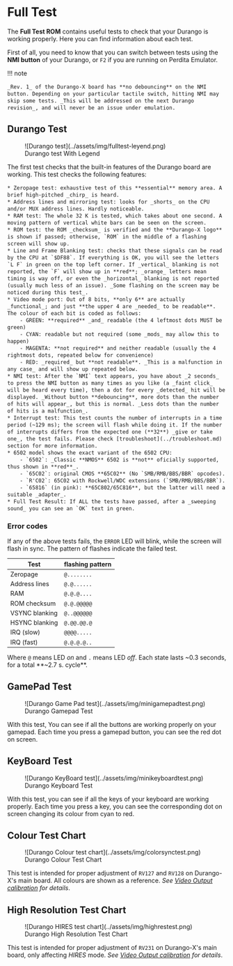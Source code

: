 # Full Test

The **Full Test ROM** contains useful tests to check that your Durango is working properly. Here you can find information about each test.

First of all, you need to know that you can switch between tests using the **NMI button** of your Durango, or `F2` if you are running on Perdita Emulator.

!!! note

	_Rev. 1_ of the Durango-X board has **no debouncing** on the NMI button. Depending on your particular tactile switch, hitting NMI may skip some tests. _This will be addressed on the next Durango revision_, and will never be an issue under emulation.

## Durango Test

<figure markdown>
![Durango test](../assets/img/fulltest-leyend.png)
<figcaption>Durango test With Legend</figcaption>
</figure>

The first test checks that the built-in features of the Durango board are working. This test checks the following features:

	* Zeropage test: exhaustive test of this **essential** memory area. A brief high-pitched _chirp_ is heard.
	* Address lines and mirroring test: looks for _shorts_ on the CPU and/or MUX address lines. Hardly noticeable.
	* RAM test: The whole 32 K is tested, which takes about one second. A moving pattern of vertical white bars can be seen on the screen.
	* ROM test: the ROM _checksum_ is verified and the **Durango-X logo** is shown if passed; otherwise, `ROM` in the middle of a flashing screen will show up.
	* Line and Frame Blanking test: checks that these signals can be read by the CPU at `$DF88`. If everything is OK, you will see the letters `L F` in green on the top left corner. If _vertical_ blanking is not reported, the `F` will show up in **red**; _orange_ letters mean timing is way off, or even the _horizontal_ blanking is not reported (usually much less of an issue). _Some flashing on the screen may be noticed during this test_.
	* Video mode port: Out of 8 bits, **only 6** are actually _functional_; and just **the upper 4 are _needed_ to be readable**. The colour of each bit is coded as follows:
		- GREEN: **required** _and_ readable (the 4 leftmost dots MUST be green)
		- CYAN: readable but not required (some _mods_ may allow this to happen)
		- MAGENTA: **not required** and neither readable (usually the 4 rightmost dots, repeated below for convenience)
		- RED: _required_ but **not readable**. _This is a malfunction in any case_ and will show up repeated below.
	* NMI test: After the `NMI` text appears, you have about _2 seconds_ to press the NMI button as many times as you like (a _faint click_ will be heard every time), then a dot for every _detected_ hit will be displayed. _Without button **debouncing**, more dots than the number of hits will appear_, but this is normal. _Less dots than the number of hits is a malfunction_.
	* Interrupt test: This test counts the number of interrupts in a time period (~129 ms); the screen will flash while doing it. If the number of interrupts differs from the expected one (**32**) _give or take one_, the test fails. Please check [troubleshoot](../troubleshoot.md) section for more information.
	* 6502 model shows the exact variant of the 6502 CPU:
		- `6502`: _Classic **NMOS** 6502 is **not** oficially supported, thus shown in **red**_.
		- `65C02`: original CMOS **65C02** (No `SMB/RMB/BBS/BBR` opcodes).
		- `R'C02`: 65C02 with Rockwell/WDC extensions (`SMB/RMB/BBS/BBR`).
		- `65816` (in pink): **65C802/65C816**, but the latter will need a suitable _adapter_.
	* Full Test Result: If ALL the tests have passed, after a _sweeping sound_ you can see an `OK` text in green.

### Error codes

If any of the above tests fails, the `ERROR` LED will blink, while the screen will flash in sync. The pattern of flashes indicate the failed test.

| Test | flashing pattern |
|------|------------------|
|Zeropage|`@........`|
|Address lines|`@.@......`|
|RAM|`@.@.@....`|
|ROM checksum|`@.@.@@@@@`|
|VSYNC blanking|`@..@@@@@@`|
|HSYNC blanking|`@.@@.@@.@`|
|IRQ (slow)|`@@@@.....`|
|IRQ (fast)|`@.@.@.@..`|

Where `@` means LED _on_ and `.` means LED _off_. Each state lasts ~0.3 seconds, for a total **~2.7 s. cycle**.

## GamePad Test

<figure markdown>
![Durango Game Pad test](../assets/img/minigamepadtest.png)
<figcaption>Durango Gamepad Test</figcaption>
</figure>

With this test, You can see if all the buttons are working properly on your gamepad. Each time you press a gamepad button, you can see the red dot on screen.

## KeyBoard Test

<figure markdown>
![Durango KeyBoard test](../assets/img/minikeyboardtest.png)
<figcaption>Durango Keyboard Test</figcaption>
</figure>

With this test, you can see if all the keys of your keyboard are working properly. Each time you press a key, you can see the corresponding dot on screen changing its colour from cyan to red.

## Colour Test Chart

<figure markdown>
![Durango Colour test chart](../assets/img/colorsynctest.png)
<figcaption>Durango Colour Test Chart</figcaption>
</figure>

This test is intended for proper adjustment of `RV127` and `RV128` on Durango-X's main board. All colours are shown as a reference.
_See [Video Output calibration](vdu_calib.md) for details_.

## High Resolution Test Chart

<figure markdown>
![Durango HIRES test chart](../assets/img/highrestest.png)
<figcaption>Durango High Resolution Test Chart</figcaption>
</figure>

This test is intended for proper adjustment of `RV231` on Durango-X's main board, only affecting _HIRES_ mode.
_See [Video Output calibration](vdu_calib.md) for details_.
